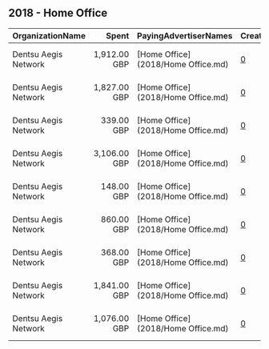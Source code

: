 ## 2018 - Home Office 
|OrganizationName|Spent|PayingAdvertiserNames|CreativeUrls|Impressions|Genders|AgeBrackets|CountryCodes|BillingAddresses|CandidateBallotInformation|
|:---|---:|:---|:---|---:|:---|:---|:---|:---|:---|
|Dentsu Aegis Network|1,912.00 GBP|[Home Office](2018/Home Office.md)|[0](https://www.snap.com/political-ads/asset/72537b3a411790159ff18c8e6b606300cd442deb11d5671e3addd591be5b4698?mediaType=mp4)|1,449,226||18-24|united kingdom|"10 Triton Street,London,NW1 3BF,GB"||
|Dentsu Aegis Network|1,827.00 GBP|[Home Office](2018/Home Office.md)|[0](https://www.snap.com/political-ads/asset/a472e036c7b9df74a3e395dde058a0a411584d2567189fd07ce0153ff05572dd?mediaType=mp4)|955,322|FEMALE|18-24|united kingdom|"10 Triton Street,London,NW1 3BF,GB"||
|Dentsu Aegis Network|339.00 GBP|[Home Office](2018/Home Office.md)|[0](https://www.snap.com/political-ads/asset/869e0bc770ed6d92d52ed739b9c061d05d951d078a9d05adc2a7928a3d09b8e9?mediaType=mp4)|256,805||18-24|united kingdom|"10 Triton Street,London,NW1 3BF,GB"||
|Dentsu Aegis Network|3,106.00 GBP|[Home Office](2018/Home Office.md)|[0](https://www.snap.com/political-ads/asset/ccf976d8eed27e07a1545de0eea19183d2079b3606c206e4a4a27f85aaaf66f3?mediaType=mp4)|3,822,930||18-24|united kingdom|"10 Triton Street,London,NW1 3BF,GB"||
|Dentsu Aegis Network|148.00 GBP|[Home Office](2018/Home Office.md)|[0](https://www.snap.com/political-ads/asset/a472e036c7b9df74a3e395dde058a0a411584d2567189fd07ce0153ff05572dd?mediaType=mp4)|82,083|MALE|18-24|united kingdom|"10 Triton Street,London,NW1 3BF,GB"||
|Dentsu Aegis Network|860.00 GBP|[Home Office](2018/Home Office.md)|[0](https://www.snap.com/political-ads/asset/482946162d1d7fd15f11b580f2c4bcc03e6d71cff69e8d1d99fed8eebf0993f5?mediaType=mp4)|651,775||18-24|united kingdom|"10 Triton Street,London,NW1 3BF,GB"||
|Dentsu Aegis Network|368.00 GBP|[Home Office](2018/Home Office.md)|[0](https://www.snap.com/political-ads/asset/b8cda98fb3967e185ab0e51c26531f7586d9e4240c94cbc84cf009f79ec2f130?mediaType=mp4)|278,565||18-24|united kingdom|"10 Triton Street,London,NW1 3BF,GB"||
|Dentsu Aegis Network|1,841.00 GBP|[Home Office](2018/Home Office.md)|[0](https://www.snap.com/political-ads/asset/a472e036c7b9df74a3e395dde058a0a411584d2567189fd07ce0153ff05572dd?mediaType=mp4)|942,656|MALE|18-24|united kingdom|"10 Triton Street,London,NW1 3BF,GB"||
|Dentsu Aegis Network|1,076.00 GBP|[Home Office](2018/Home Office.md)|[0](https://www.snap.com/political-ads/asset/358a9d9fb17ec5e6e20634a7c08456e68f383bdb05ec5b8d5e3ce2758939ac7f?mediaType=mp4)|815,677||18-24|united kingdom|"10 Triton Street,London,NW1 3BF,GB"||
